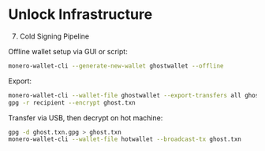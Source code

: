 # Unlock Infrastructure

7. Cold Signing Pipeline

Offline wallet setup via GUI or script:
```bash
monero-wallet-cli --generate-new-wallet ghostwallet --offline
```

Export:
```bash
monero-wallet-cli --wallet-file ghostwallet --export-transfers all ghost.txn
gpg -r recipient --encrypt ghost.txn
```

Transfer via USB, then decrypt on hot machine:
```bash
gpg -d ghost.txn.gpg > ghost.txn
monero-wallet-cli --wallet-file hotwallet --broadcast-tx ghost.txn
```